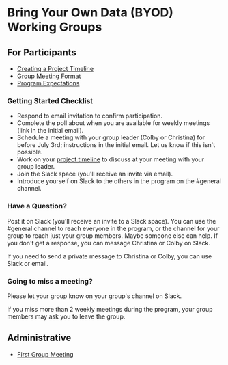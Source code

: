 # Bring Your Own Data (BYOD) Working Groups

## For Participants

* [Creating a Project Timeline](timeline.md)
* [Group Meeting Format](meeting_format.md)
* [Program Expectations](expectations.md)

### Getting Started Checklist

- Respond to email invitation to confirm participation.
- Complete the poll about when you are available for weekly meetings (link in the initial email).
- Schedule a meeting with your group leader (Colby or Christina) for before July 3rd; instructions in the initial email.  Let us know if this isn't possible.
- Work on your [project timeline](timeline.md) to discuss at your meeting with your group leader.
- Join the Slack space (you'll receive an invite via email).
- Introduce yourself on Slack to the others in the program on the #general channel.


### Have a Question?

Post it on Slack (you'll receive an invite to a Slack space).  You can use the #general channel to reach everyone in the program, or the channel for your group to reach just your group members.  Maybe someone else can help.  If you don't get a response, you can message Christina or Colby on Slack.

If you need to send a private message to Christina or Colby, you can use Slack or email.


### Going to miss a meeting?

Please let your group know on your group's channel on Slack.  

If you miss more than 2 weekly meetings during the program, your group members may ask you to leave the group.



## Administrative

* [First Group Meeting](first_group_meeting.md)

